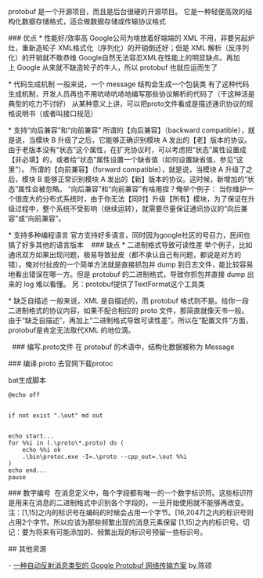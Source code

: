 protobuf 是一个开源项目，而且是后台很硬的开源项目。
它是一种轻便高效的结构化数据存储格式，适合做数据存储或传输协议格式


### 优点
* 性能好/效率高
Google公司为啥放着好端端的 XML 不用，非要另起炉灶，重新造轮子
XML格式化（序列化）的开销倒还好；但是 XML 解析（反序列化）的开销就不敢恭维
Google自然无法容忍XML在性能上的明显缺点。再加上 Google 从来就不缺造轮子的牛人，所以 protobuf 也就应运而生了


* 代码生成机制
一般来说，一个 message 结构会生成一个包装类
有了这种代码生成机制，开发人员再也不用吭哧吭哧地编写那些协议解析的代码了（干这种活是典型的吃力不讨好）
从某种意义上讲，可以把proto文件看成是描述通讯协议的规格说明书（或者叫接口规范）
 


* 支持“向后兼容”和“向前兼容”
所谓的【向后兼容】（backward compatible），就是说，当模块 B 升级了之后，它能够正确识别模块 A 发出的【老】版本的协议。由于老版本没有“状态”这个属性，在扩充协议时，可以考虑把“状态”属性设置成【非必填】的，或者给“状态”属性设置一个缺省值（如何设置缺省值，参见“这里”）。
所谓的【向前兼容】（forward compatible），就是说，当模块 A 升级了之后，模块 B 能够正常识别模块 A 发出的【新】版本的协议。这时候，新增加的“状态”属性会被忽略。
“向后兼容”和“向前兼容”有啥用捏？俺举个例子：
当你维护一个很庞大的分布式系统时，由于你无法【同时】升级【所有】模块，为了保证在升级过程中，整个系统不受影响（继续运转），就需要尽量保证通讯协议的“向后兼容”或“向前兼容”。


* 支持多种编程语言
官方支持好多语言，同时因为google社区的号召力，民间也搞了好多其他的语言版本 
 
### 缺点
* 二进制格式导致可读性差
举个例子，比如通讯双方如果出现问题，极易导致扯皮（都不承认自己有问题，都说是对方的错）。俺对付扯皮的一个简单方法就是直接抓包并 dump 到日志文件，能比较容易地看出错误在哪一方。但是 protobuf 的二进制格式，导致你抓包并直接 dump 出来的 log 难以看懂。
另：protobuf提供了TextFormat这个工具类


* 缺乏自描述
一般来说，XML 是自描述的，而 protobuf 格式则不是。给你一段二进制格式的协议内容，如果不配合相应的 proto 文件，那简直就像天书一般。
由于“缺乏自描述”，再加上“二进制格式导致可读性差”。所以在“配置文件”方面，protobuf是肯定无法取代XML 的地位滴。


 
### 编写.proto文件
在 protobuf 的术语中，结构化数据被称为 Message




### 编译.proto
去官网下载protoc


bat生成脚本
```
@echo off


if not exist ".\out" md out


echo start... 
for %%i in (.\proto\*.proto) do (     
    echo %%i ok
    .\bin\protoc.exe -I=.\proto --cpp_out=.\out %%i    
)  
echo end...  
pause 
```
### 数字编号 
在消息定义中，每个字段都有唯一的一个数字标识符。这些标识符是用来在消息的二进制格式中识别各个字段的，一旦开始使用就不能够再改变。注：[1,15]之内的标识号在编码的时候会占用一个字节。[16,2047]之内的标识号则占用2个字节。所以应该为那些频繁出现的消息元素保留 [1,15]之内的标识号。切记：要为将来有可能添加的、频繁出现的标识号预留一些标识号。


## 其他资源

- [一种自动反射消息类型的 Google Protobuf 网络传输方案](https://blog.csdn.net/solstice/article/details/6300108) by,陈硕